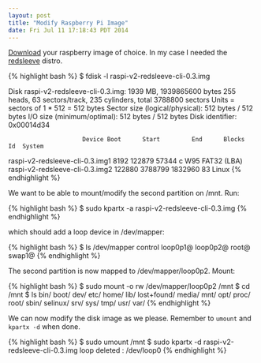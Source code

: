 ```yaml
---
layout: post
title: "Modify Raspberry Pi Image"
date: Fri Jul 11 17:18:43 PDT 2014
---
```


[Download](http://www.raspberrypi.org/Downloads) your raspberry image of
choice. In my case I needed the [redsleeve](http://www.redsleeve.org) distro.

{% highlight bash %}
$ fdisk -l raspi-v2-redsleeve-cli-0.3.img

Disk raspi-v2-redsleeve-cli-0.3.img: 1939 MB, 1939865600 bytes
255 heads, 63 sectors/track, 235 cylinders, total 3788800 sectors
Units = sectors of 1 * 512 = 512 bytes
Sector size (logical/physical): 512 bytes / 512 bytes
I/O size (minimum/optimal): 512 bytes / 512 bytes
Disk identifier: 0x00014d34

                         Device Boot      Start         End      Blocks   Id  System
raspi-v2-redsleeve-cli-0.3.img1            8192      122879       57344    c  W95 FAT32 (LBA)
raspi-v2-redsleeve-cli-0.3.img2          122880     3788799     1832960   83  Linux
{% endhighlight %}

We want to be able to mount/modify the second partition on /mnt. Run:

{% highlight bash %}
$ sudo kpartx -a raspi-v2-redsleeve-cli-0.3.img
{% endhighlight %}

which should add a loop device in /dev/mapper:

{% highlight bash %}
$ ls /dev/mapper
control  loop0p1@  loop0p2@  root@  swap1@
{% endhighlight %}

The second partition is now mapped to /dev/mapper/loop0p2. Mount:

{% highlight bash %}
$ sudo mount -o rw /dev/mapper/loop0p2 /mnt
$ cd /mnt
$ ls
bin/  boot/  dev/  etc/  home/  lib/  lost+found/  media/  mnt/  opt/  proc/  root/  sbin/  selinux/  srv/  sys/  tmp/  usr/  var/
{% endhighlight %}

We can now modify the disk image as we please. Remember to `umount` and
`kpartx -d` when done.

{% highlight bash %}
$ sudo umount /mnt
$ sudo kpartx -d raspi-v2-redsleeve-cli-0.3.img
loop deleted : /dev/loop0
{% endhighlight %}
